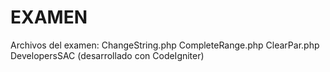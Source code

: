 # EXAMEN
Archivos del examen:
ChangeString.php
CompleteRange.php
ClearPar.php
DevelopersSAC (desarrollado con CodeIgniter)
